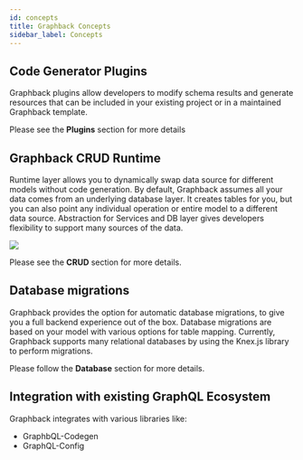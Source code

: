 ```yaml
---
id: concepts
title: Graphback Concepts
sidebar_label: Concepts
---
```


## Code Generator Plugins

Graphback plugins allow developers to modify schema results and generate resources that can be included in your existing project or in a maintained Graphback template.

Please see the **Plugins** section for more details

## Graphback CRUD Runtime

Runtime layer allows you to dynamically swap data source for different models without code generation. 
By default, Graphback assumes all your data comes from an underlying database layer. It creates tables for you,
but you can also point any individual operation or entire model to a different data source.
Abstraction for Services and DB layer gives developers flexibility to support many sources of the data.

![](/img/runtime.png)

Please see the **CRUD** section for more details.

## Database migrations

Graphback provides the option for automatic database migrations, to give you a full backend experience out of the box.
Database migrations are based on your model with various options for table mapping. 
Currently, Graphback supports many relational databases by using the Knex.js library to perform migrations.

Please follow the **Database** section for more details.

## Integration with existing GraphQL Ecosystem

Graphback integrates with various libraries like:

- GraphbQL-Codegen
- GraphQL-Config
